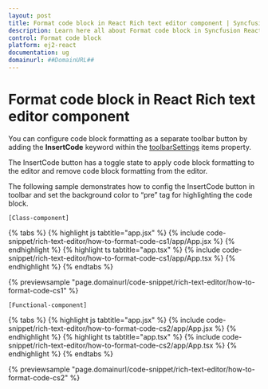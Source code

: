 ```yaml
---
layout: post
title: Format code block in React Rich text editor component | Syncfusion
description: Learn here all about Format code block in Syncfusion React Rich text editor component of Syncfusion Essential JS 2 and more.
control: Format code block 
platform: ej2-react
documentation: ug
domainurl: ##DomainURL##
---
```


# Format code block in React Rich text editor component

You can configure code block formatting as a separate toolbar button by adding the **InsertCode** keyword within the [toolbarSettings](https://ej2.syncfusion.com/angular/documentation/api/rich-text-editor/toolbarSettings/#toolbarsettings) items property.

The InsertCode button has a toggle state to apply code block formatting to the editor and remove code block formatting from the editor.

The following sample demonstrates how to config the InsertCode button in toolbar and set the background color to “pre” tag for highlighting the code block.

`[Class-component]`

{% tabs %}
{% highlight js tabtitle="app.jsx" %}
{% include code-snippet/rich-text-editor/how-to-format-code-cs1/app/App.jsx %}
{% endhighlight %}
{% highlight ts tabtitle="app.tsx" %}
{% include code-snippet/rich-text-editor/how-to-format-code-cs1/app/App.tsx %}
{% endhighlight %}
{% endtabs %}

 {% previewsample "page.domainurl/code-snippet/rich-text-editor/how-to-format-code-cs1" %}

`[Functional-component]`

{% tabs %}
{% highlight js tabtitle="app.jsx" %}
{% include code-snippet/rich-text-editor/how-to-format-code-cs2/app/App.jsx %}
{% endhighlight %}
{% highlight ts tabtitle="app.tsx" %}
{% include code-snippet/rich-text-editor/how-to-format-code-cs2/app/App.tsx %}
{% endhighlight %}
{% endtabs %}

 {% previewsample "page.domainurl/code-snippet/rich-text-editor/how-to-format-code-cs2" %}
